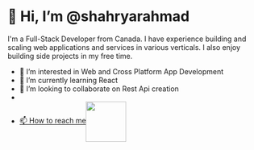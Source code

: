 <h1>👋 Hi, I’m @shahryarahmad</h1>

<p>I'm a Full-Stack Developer from Canada. I have experience building and scaling web applications and services in various verticals. I also enjoy building side projects in my free time.</p>
    
 - 👀 I’m interested in Web and Cross Platform App Development
 - 🌱 I’m currently learning React
 - 💞️ I’m looking to collaborate on Rest Api creation
 - 
 - <a href = "https://linkedin.com/in/shahryar-ahmad/"><span style= "vertical-align:middle; display:inline;">📫 How to reach me</span><img src = "https://drive.google.com/uc?export=view&id=1PRtsmcfscNfdcjPNLsVhXqBJGV1k226i" style = "width:80px; vertical-align:middle;"></a>


